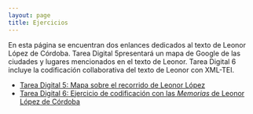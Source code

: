 ```yaml
---
layout: page
title: Ejercicios
---
```


En esta página se encuentran dos enlances dedicados al texto de Leonor López de Córdoba. Tarea Digital 5presentará un mapa de Google de las ciudades y lugares mencionados en el texto de Leonor. Tarea Digital 6 incluye la codificación collaborativa del texto de Leonor con XML-TEI.

- [Tarea Digital 5: Mapa sobre el recorrido de Leonor López](https://cindyripollm.github.io/ejercicios/mapa.html)
- [Tarea Digital 6: Ejercicio de codificación con las *Memorias* de Leonor López de Córdoba](https://cindyripollm.github.io/ejercicios/codigo/LLC_memorias.html)

